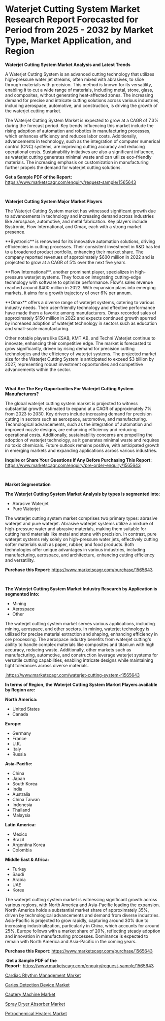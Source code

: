 <p><h1>Waterjet Cutting System Market Research Report Forecasted for Period from 2025 -  2032 by Market Type, Market Application, and Region</h1></p><p><strong>Waterjet Cutting System Market Analysis and Latest Trends</strong></p>
<p><p>A Waterjet Cutting System is an advanced cutting technology that utilizes high-pressure water jet streams, often mixed with abrasives, to slice through materials with precision. This method is known for its versatility, enabling it to cut a wide range of materials, including metal, stone, glass, and composites, without generating heat-affected zones. The increasing demand for precise and intricate cutting solutions across various industries, including aerospace, automotive, and construction, is driving the growth of the waterjet cutting market.</p><p>The Waterjet Cutting System Market is expected to grow at a CAGR of 7.3% during the forecast period. Key trends influencing this market include the rising adoption of automation and robotics in manufacturing processes, which enhances efficiency and reduces labor costs. Additionally, advancements in technology, such as the integration of computer numerical control (CNC) systems, are improving cutting accuracy and reducing operational costs. Sustainability initiatives are also a significant influence, as waterjet cutting generates minimal waste and can utilize eco-friendly materials. The increasing emphasis on customization in manufacturing further propels the demand for waterjet cutting solutions.</p></p>
<p><strong>Get a Sample PDF of the Report:&nbsp;</strong> <a href="https://www.marketscagr.com/enquiry/request-sample/1565643?utm_campaign=2012&utm_medium=2&utm_source=Github&utm_content=ia&utm_term=08042025&utm_id=waterjet-cutting-system">https://www.marketscagr.com/enquiry/request-sample/1565643</a></p>
<p>&nbsp;</p>
<p><strong>Waterjet Cutting System Major Market Players</strong></p>
<p><p>The Waterjet Cutting System market has witnessed significant growth due to advancements in technology and increasing demand across industries like aerospace, automotive, and metal fabrication. Key players include Bystronic, Flow International, and Omax, each with a strong market presence.</p><p>**Bystronic** is renowned for its innovative automation solutions, driving efficiencies in cutting processes. Their consistent investment in R&D has led to a broadened product portfolio, enhancing their market share. The company reported revenues of approximately $600 million in 2022 and is projected to grow at a CAGR of 5% over the next five years.</p><p>**Flow International**, another prominent player, specializes in high-pressure waterjet systems. They focus on integrating cutting-edge technology with software to optimize performance. Flow's sales revenue reached around $400 million in 2022. With expansion plans into emerging markets, it aims for a growth trajectory of over 6% per annum.</p><p>**Omax** offers a diverse range of waterjet systems, catering to various industry needs. Their user-friendly technology and effective performance have made them a favorite among manufacturers. Omax recorded sales of approximately $150 million in 2022 and expects continued growth spurred by increased adoption of waterjet technology in sectors such as education and small-scale manufacturing.</p><p>Other notable players like ESAB, KMT AB, and Techni Waterjet continue to innovate, enhancing their competitive edge. The market is forecasted to grow significantly, driven by rising demand for precision cutting technologies and the efficiency of waterjet systems. The projected market size for the Waterjet Cutting System is anticipated to exceed $3 billion by 2027, representing robust investment opportunities and competitive advancements within the sector.</p></p>
<p>&nbsp;</p>
<p><strong>What Are The Key Opportunities For Waterjet Cutting System Manufacturers?</strong></p>
<p><p>The global waterjet cutting system market is projected to witness substantial growth, estimated to expand at a CAGR of approximately 7% from 2023 to 2030. Key drivers include increasing demand for precision cutting in sectors such as aerospace, automotive, and manufacturing. Technological advancements, such as the integration of automation and improved nozzle designs, are enhancing efficiency and reducing operational costs. Additionally, sustainability concerns are propelling the adoption of waterjet technology, as it generates minimal waste and requires no toxic chemicals. Future outlook remains positive, with anticipated growth in emerging markets and expanding applications across various industries.</p></p>
<p><strong>Inquire or Share Your Questions If Any Before Purchasing This Report:</strong> <a href="https://www.marketscagr.com/enquiry/pre-order-enquiry/1565643?utm_campaign=2012&utm_medium=2&utm_source=Github&utm_content=ia&utm_term=08042025&utm_id=waterjet-cutting-system">https://www.marketscagr.com/enquiry/pre-order-enquiry/1565643</a></p>
<p>&nbsp;</p>
<p><strong>Market Segmentation</strong></p>
<p><strong>The Waterjet Cutting System Market Analysis by types is segmented into:</strong></p>
<p><ul><li>Abrasive Waterjet</li><li>Pure Waterjet</li></ul></p>
<p><p>The waterjet cutting system market comprises two primary types: abrasive waterjet and pure waterjet. Abrasive waterjet systems utilize a mixture of high-pressure water and abrasive materials, making them suitable for cutting hard materials like metal and stone with precision. In contrast, pure waterjet systems rely solely on high-pressure water jets, effectively cutting softer materials such as paper, rubber, and food products. Both technologies offer unique advantages in various industries, including manufacturing, aerospace, and architecture, enhancing cutting efficiency and versatility.</p></p>
<p><strong>Purchase this Report:&nbsp;</strong><a href="https://www.marketscagr.com/purchase/1565643?utm_campaign=2012&utm_medium=2&utm_source=Github&utm_content=ia&utm_term=08042025&utm_id=waterjet-cutting-system">https://www.marketscagr.com/purchase/1565643</a></p>
<p>&nbsp;</p>
<p><strong>The Waterjet Cutting System Market Industry Research by Application is segmented into:</strong></p>
<p><ul><li>Mining</li><li>Aerospace</li><li>Other</li></ul></p>
<p><p>The waterjet cutting system market serves various applications, including mining, aerospace, and other sectors. In mining, waterjet technology is utilized for precise material extraction and shaping, enhancing efficiency in ore processing. The aerospace industry benefits from waterjet cutting's ability to handle complex materials like composites and titanium with high accuracy, reducing waste. Additionally, other markets such as manufacturing, automotive, and construction leverage waterjet systems for versatile cutting capabilities, enabling intricate designs while maintaining tight tolerances across diverse materials.</p></p>
<p><a href="https://www.marketscagr.com/waterjet-cutting-system-r1565643?utm_campaign=2012&utm_medium=2&utm_source=Github&utm_content=ia&utm_term=08042025&utm_id=waterjet-cutting-system">&nbsp;https://www.marketscagr.com/waterjet-cutting-system-r1565643</a></p>
<p><strong>In terms of Region, the Waterjet Cutting System Market Players available by Region are:</strong></p>
<p>
    <p> <strong> North America: </strong>
        <ul>
            <li>United States</li>
            <li>Canada</li>
        </ul>
        </p> 
    <p> <strong> Europe: </strong>
        <ul>
            <li>Germany</li>
            <li>France</li>
            <li>U.K.</li>
            <li>Italy</li>
            <li>Russia</li>
        </ul>
        </p> 
    <p> <strong> Asia-Pacific: </strong>
        <ul>
            <li>China</li>
            <li>Japan</li>
            <li>South Korea</li>
            <li>India</li>
            <li>Australia</li>
            <li>China Taiwan</li>
            <li>Indonesia</li>
            <li>Thailand</li>
            <li>Malaysia</li>
        </ul>
        </p> 
    <p> <strong> Latin America: </strong>
        <ul>
            <li>Mexico</li>
            <li>Brazil</li>
            <li>Argentina Korea</li>
            <li>Colombia</li>
        </ul>
        </p> 
    <p> <strong> Middle East & Africa: </strong>
        <ul>
            <li>Turkey</li>
            <li>Saudi</li>
            <li>Arabia</li>
            <li>UAE</li>
            <li>Korea</li>
        </ul>
    </p>
    </p>
<p><p>The waterjet cutting system market is witnessing significant growth across various regions, with North America and Asia-Pacific leading the expansion. North America holds a substantial market share of approximately 35%, driven by technological advancements and demand from diverse industries. Asia-Pacific is projected to grow rapidly, capturing around 30% due to increasing industrialization, particularly in China, which accounts for around 25%. Europe follows with a market share of 20%, reflecting steady adoption and innovation in manufacturing processes. Dominance is expected to remain with North America and Asia-Pacific in the coming years.</p></p>
<p><strong>Purchase this Report: </strong><a href="https://www.marketscagr.com/purchase/1565643?utm_campaign=2012&utm_medium=2&utm_source=Github&utm_content=ia&utm_term=08042025&utm_id=waterjet-cutting-system">https://www.marketscagr.com/purchase/1565643</a></p>
<p>&nbsp;<strong>Get a Sample PDF of the Report:&nbsp;&nbsp;</strong><a href="https://www.marketscagr.com/enquiry/request-sample/1565643?utm_campaign=2012&utm_medium=2&utm_source=Github&utm_content=ia&utm_term=08042025&utm_id=waterjet-cutting-system">https://www.marketscagr.com/enquiry/request-sample/1565643</a></p>
<p><strong></strong></p>
<p><p><a href="https://www.linkedin.com/pulse/cardiac-rhythm-management-market-report-insights-from-industry-5alqc?utm_campaign=2012&utm_medium=2&utm_source=Github&utm_content=ia&utm_term=08042025&utm_id=waterjet-cutting-system">Cardiac Rhythm Management Market</a></p><p><a href="https://www.linkedin.com/pulse/competitive-analysis-caries-detection-device-market-strengths-t9x0c?utm_campaign=2012&utm_medium=2&utm_source=Github&utm_content=ia&utm_term=08042025&utm_id=waterjet-cutting-system">Caries Detection Device Market</a></p><p><a href="https://www.linkedin.com/pulse/cautery-machine-market-industry-trends-forecast-period-from-2025-i2ioc?utm_campaign=2012&utm_medium=2&utm_source=Github&utm_content=ia&utm_term=08042025&utm_id=waterjet-cutting-system">Cautery Machine Market</a></p><p><a href="https://github.com/resiebustin/Market-Research-Report-List-1/blob/main/spray-dryer-absorber-market.md?utm_campaign=2012&utm_medium=2&utm_source=Github&utm_content=ia&utm_term=08042025&utm_id=waterjet-cutting-system">Spray Dryer Absorber Market</a></p><p><a href="https://github.com/safatabhee/Market-Research-Report-List-1/blob/main/petrochemical-heaters-market.md?utm_campaign=2012&utm_medium=2&utm_source=Github&utm_content=ia&utm_term=08042025&utm_id=waterjet-cutting-system">Petrochemical Heaters Market</a></p></p>